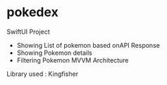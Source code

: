 # pokedex

SwiftUI Project 
 - Showing List of pokemon based onAPI Response
 - Showing Pokemon details
 - Filtering Pokemon
MVVM Architecture

Library used : Kingfisher  
